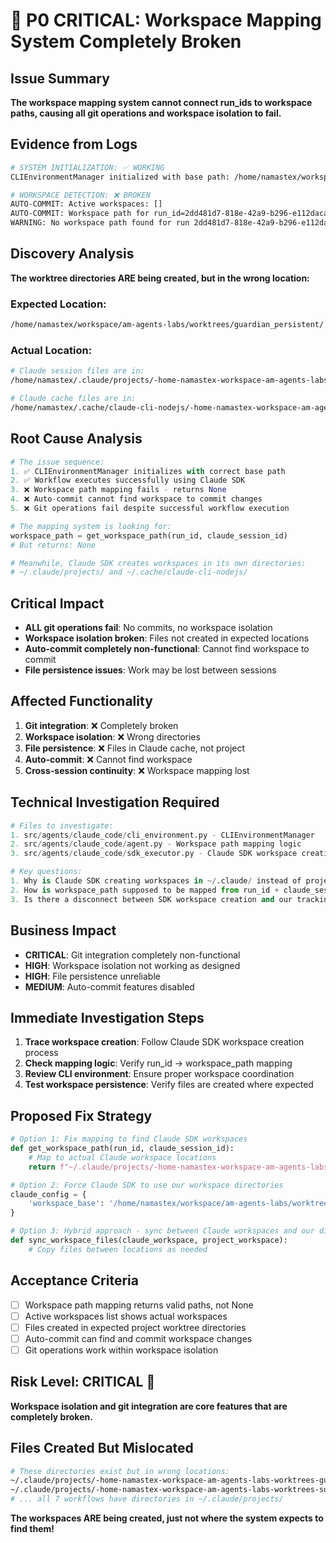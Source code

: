 # 🚨 P0 CRITICAL: Workspace Mapping System Completely Broken

## Issue Summary
**The workspace mapping system cannot connect run_ids to workspace paths, causing all git operations and workspace isolation to fail.**

## Evidence from Logs
```bash
# SYSTEM INITIALIZATION: ✅ WORKING
CLIEnvironmentManager initialized with base path: /home/namastex/workspace/am-agents-labs/worktrees

# WORKSPACE DETECTION: ❌ BROKEN  
AUTO-COMMIT: Active workspaces: []
AUTO-COMMIT: Workspace path for run_id=2dd481d7-818e-42a9-b296-e112daca8dcd, claude_session_id=f2ad20af-e260-4400-aa15-55afa57833f5: None
WARNING: No workspace path found for run 2dd481d7-818e-42a9-b296-e112daca8dcd
```

## Discovery Analysis
**The worktree directories ARE being created, but in the wrong location:**

### Expected Location:
```bash
/home/namastex/workspace/am-agents-labs/worktrees/guardian_persistent/
```

### Actual Location:
```bash
# Claude session files are in:
/home/namastex/.claude/projects/-home-namastex-workspace-am-agents-labs-worktrees-guardian-persistent/

# Claude cache files are in:
/home/namastex/.cache/claude-cli-nodejs/-home-namastex-workspace-am-agents-labs-worktrees-guardian-persistent/
```

## Root Cause Analysis
```python
# The issue sequence:
1. ✅ CLIEnvironmentManager initializes with correct base path
2. ✅ Workflow executes successfully using Claude SDK  
3. ❌ Workspace path mapping fails - returns None
4. ❌ Auto-commit cannot find workspace to commit changes
5. ❌ Git operations fail despite successful workflow execution

# The mapping system is looking for:
workspace_path = get_workspace_path(run_id, claude_session_id)
# But returns: None

# Meanwhile, Claude SDK creates workspaces in its own directories:
# ~/.claude/projects/ and ~/.cache/claude-cli-nodejs/
```

## Critical Impact
- **ALL git operations fail**: No commits, no workspace isolation
- **Workspace isolation broken**: Files not created in expected locations  
- **Auto-commit completely non-functional**: Cannot find workspace to commit
- **File persistence issues**: Work may be lost between sessions

## Affected Functionality
1. **Git integration**: ❌ Completely broken
2. **Workspace isolation**: ❌ Wrong directories
3. **File persistence**: ❌ Files in Claude cache, not project
4. **Auto-commit**: ❌ Cannot find workspace
5. **Cross-session continuity**: ❌ Workspace mapping lost

## Technical Investigation Required
```python
# Files to investigate:
1. src/agents/claude_code/cli_environment.py - CLIEnvironmentManager  
2. src/agents/claude_code/agent.py - Workspace path mapping logic
3. src/agents/claude_code/sdk_executor.py - Claude SDK workspace creation

# Key questions:
1. Why is Claude SDK creating workspaces in ~/.claude/ instead of project worktrees/?
2. How is workspace_path supposed to be mapped from run_id + claude_session_id?
3. Is there a disconnect between SDK workspace creation and our tracking?
```

## Business Impact
- **CRITICAL**: Git integration completely non-functional
- **HIGH**: Workspace isolation not working as designed
- **HIGH**: File persistence unreliable
- **MEDIUM**: Auto-commit features disabled

## Immediate Investigation Steps
1. **Trace workspace creation**: Follow Claude SDK workspace creation process
2. **Check mapping logic**: Verify run_id → workspace_path mapping
3. **Review CLI environment**: Ensure proper workspace coordination
4. **Test workspace persistence**: Verify files are created where expected

## Proposed Fix Strategy
```python
# Option 1: Fix mapping to find Claude SDK workspaces
def get_workspace_path(run_id, claude_session_id):
    # Map to actual Claude workspace locations
    return f"~/.claude/projects/-home-namastex-workspace-am-agents-labs-worktrees-{workflow}-persistent/"

# Option 2: Force Claude SDK to use our workspace directories
claude_config = {
    'workspace_base': '/home/namastex/workspace/am-agents-labs/worktrees'
}

# Option 3: Hybrid approach - sync between Claude workspaces and our directories
def sync_workspace_files(claude_workspace, project_workspace):
    # Copy files between locations as needed
```

## Acceptance Criteria
- [ ] Workspace path mapping returns valid paths, not None
- [ ] Active workspaces list shows actual workspaces  
- [ ] Files created in expected project worktree directories
- [ ] Auto-commit can find and commit workspace changes
- [ ] Git operations work within workspace isolation

## Risk Level: CRITICAL 🚨
**Workspace isolation and git integration are core features that are completely broken.**

## Files Created But Mislocated
```bash
# These directories exist but in wrong locations:
~/.claude/projects/-home-namastex-workspace-am-agents-labs-worktrees-guardian-persistent/
~/.claude/projects/-home-namastex-workspace-am-agents-labs-worktrees-surgeon-persistent/
# ... all 7 workflows have directories in ~/.claude/projects/
```

**The workspaces ARE being created, just not where the system expects to find them!**